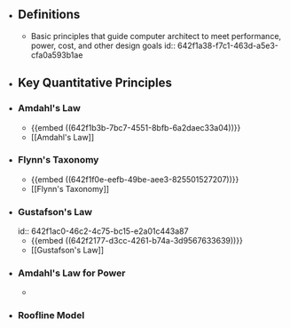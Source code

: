- ## Definitions
	- Basic principles that guide computer architect to meet performance, power, cost, and other design goals
	  id:: 642f1a38-f7c1-463d-a5e3-cfa0a593b1ae
- ## Key Quantitative Principles
- ### Amdahl's Law
	- {{embed ((642f1b3b-7bc7-4551-8bfb-6a2daec33a04))}}
	- [[Amdahl's Law]]
- ### Flynn's Taxonomy
	- {{embed ((642f1f0e-eefb-49be-aee3-825501527207))}}
	- [[Flynn's Taxonomy]]
- ### Gustafson's Law
  id:: 642f1ac0-46c2-4c75-bc15-e2a01c443a87
	- {{embed ((642f2177-d3cc-4261-b74a-3d9567633639))}}
	- [[Gustafson's Law]]
- ### Amdahl's Law for Power
	-
- ### Roofline Model